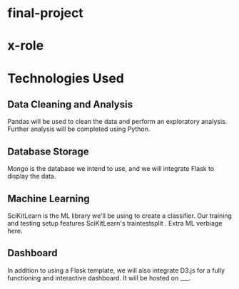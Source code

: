 # final-project
# x-role

# Technologies Used
## Data Cleaning and Analysis
Pandas will be used to clean the data and perform an exploratory analysis. Further analysis will be completed using Python.

## Database Storage
Mongo is the database we intend to use, and we will integrate Flask to display the data.

## Machine Learning
SciKitLearn is the ML library we'll be using to create a classifier. Our training and testing setup features SciKitLearn's traintestsplit . Extra ML verbiage here.

## Dashboard
In addition to using a Flask template, we will also integrate D3.js for a fully functioning and interactive dashboard. It will be hosted on ___.
